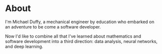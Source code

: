 # About

I'm Michael Duffy, a mechanical engineer by education who embarked on an adventure to be come a software developer.

Now I'd like to combine all that I've learned about mathematics and software development into a third direction: data analysis, neural networks, and deep learning.


